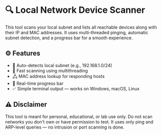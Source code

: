 # 🔍 Local Network Device Scanner

This tool scans your local subnet and lists all reachable devices along with their IP and MAC addresses. It uses multi-threaded pinging, automatic subnet detection, and a progress bar for a smooth experience.

## ⚙️ Features

- 📡 Auto-detects local subnet (e.g., 192.168.1.0/24)
- 🚀 Fast scanning using multithreading
- 🖧 MAC address lookup for responding hosts
- 🧭 Real-time progress bar
- ✅ Simple terminal output — works on Windows, macOS, Linux

## ⚠️ **Disclaimer**

This tool is meant for personal, educational, or lab use only.
Do not scan networks you don't own or have permission to test.
It uses only ping and ARP-level queries — no intrusion or port scanning is done.

